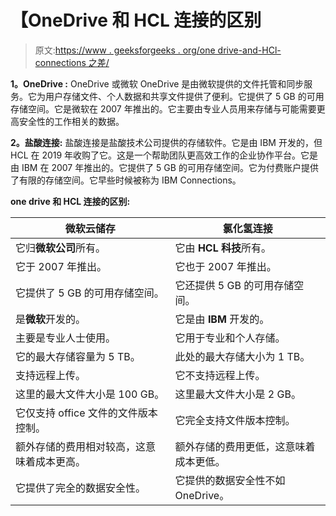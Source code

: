 # 【OneDrive 和 HCL 连接的区别

> 原文:[https://www . geeksforgeeks . org/one drive-and-HCl-connections 之差/](https://www.geeksforgeeks.org/difference-between-onedrive-and-hcl-connections/)

**1。OneDrive :**
OneDrive 或微软 OneDrive 是由微软提供的文件托管和同步服务。它为用户存储文件、个人数据和共享文件提供了便利。它提供了 5 GB 的可用存储空间。它是微软在 2007 年推出的。它主要由专业人员用来存储与可能需要更高安全性的工作相关的数据。

**2。盐酸连接:**
盐酸连接是盐酸技术公司提供的存储软件。它是由 IBM 开发的，但 HCL 在 2019 年收购了它。这是一个帮助团队更高效工作的企业协作平台。它是由 IBM 在 2007 年推出的。它提供了 5 GB 的可用存储空间。它为付费账户提供了有限的存储空间。它早些时候被称为 IBM Connections。

**one drive 和 HCL 连接的区别:**

<center>

| 微软云储存 | 氯化氢连接 |
| --- | --- |
| 它归**微软公司**所有。 | 它由 **HCL 科技**所有。 |
| 它于 2007 年推出。 | 它也于 2007 年推出。 |
| 它提供了 5 GB 的可用存储空间。 | 它还提供 5 GB 的可用存储空间。 |
| 是**微软**开发的。 | 它是由 **IBM** 开发的。 |
| 主要是专业人士使用。 | 它用于专业和个人存储。 |
| 它的最大存储容量为 5 TB。 | 此处的最大存储大小为 1 TB。 |
| 支持远程上传。 | 它不支持远程上传。 |
| 这里的最大文件大小是 100 GB。 | 这里最大文件大小是 2 GB。 |
| 它仅支持 office 文件的文件版本控制。 | 它完全支持文件版本控制。 |
| 额外存储的费用相对较高，这意味着成本更高。 | 额外存储的费用更低，这意味着成本更低。 |
| 它提供了完全的数据安全性。 | 它提供的数据安全性不如 OneDrive。 |

</center>